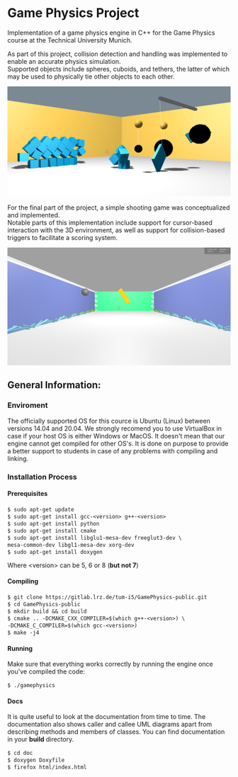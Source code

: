 # Game Physics Project
Implementation of a game physics engine in C++ for the Game Physics course at the Technical University Munich.

As part of this project, collision detection and handling was implemented to enable an accurate physics simulation.\
Supported objects include spheres, cuboids, and tethers, the latter of which may be used to physically tie other objects to each other.

![Physics Scene](/assets/physics_screenshot.png?raw=true "Physics Scene")

For the final part of the project, a simple shooting game was conceptualized and implemented.\
Notable parts of this implementation include support for cursor-based interaction with the 3D environment, as well as support for collision-based triggers to facilitate a scoring system.

![Game Scene](/assets/game_screenshot.png?raw=true "Game Scene")


## General Information:

### Enviroment
The officially supported OS for this cource is Ubuntu (Linux) between versions 14.04 and 20.04. We strongly recomend you to use VirtualBox in case if your host OS is either Windows or MacOS. It doesn't mean that our engine cannot get compiled for other OS's. It is done on purpose to provide a better support to students in case of any problems with compiling and linking.

### Installation Process

#### Prerequisites
```console
$ sudo apt-get update
$ sudo apt-get install gcc-<version> g++-<version>
$ sudo apt-get install python
$ sudo apt-get install cmake
$ sudo apt-get install libglu1-mesa-dev freeglut3-dev \
mesa-common-dev libgl1-mesa-dev xorg-dev
$ sudo apt-get install doxygen
```

Where \<version\> can be 5, 6 or 8 (**but not 7**)

#### Compiling
```console
$ git clone https://gitlab.lrz.de/tum-i5/GamePhysics-public.git
$ cd GamePhysics-public
$ mkdir build && cd build
$ cmake .. -DCMAKE_CXX_COMPILER=$(which g++-<version>) \
-DCMAKE_C_COMPILER=$(which gcc-<version>)
$ make -j4
```

#### Running
Make sure that everything works correctly by running the engine once you've compiled the code:
```console
$ ./gamephysics
``` 

#### Docs
It is quite useful to look at the documentation from time to time. The documentation also shows caller and callee UML diagrams apart from describing methods and members of classes. You can find documentation in your **build** directory.
```console
$ cd doc
$ doxygen Doxyfile
$ firefox html/index.html
```
